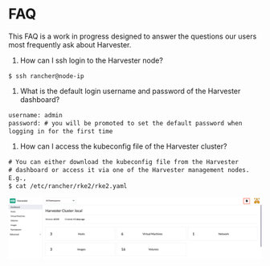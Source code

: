 # FAQ

This FAQ is a work in progress designed to answer the questions our users most frequently ask about Harvester.

1. How can I ssh login to the Harvester node?
```shell
$ ssh rancher@node-ip
```

1. What is the default login username and password of the Harvester dashboard?
```shell
username: admin
password: # you will be promoted to set the default password when logging in for the first time
```

1. How can I access the kubeconfig file of the Harvester cluster?
```shell
# You can either download the kubeconfig file from the Harvester 
# dashboard or access it via one of the Harvester management nodes. E.g.,
$ cat /etc/rancher/rke2/rke2.yaml
```
![harvester-kubeconfig.png](./assets/harvester-kubeconfig.png)
